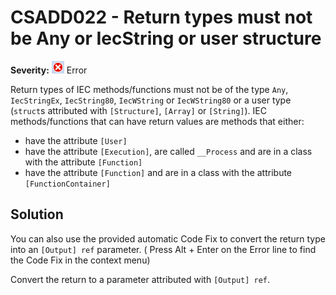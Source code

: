 # CSADD022 - Return types must not be Any or IecString or user structure

**Severity:** ![Error](../images/Error.png) Error

Return types of IEC methods/functions must not be of the type `Any`, `IecStringEx`, `IecString80`, `IecWString` or `IecWString80` or a user type (`struct`s attributed with `[Structure]`, `[Array]` or `[String]`).
IEC methods/functions that can have return values are methods that either:

* have the attribute `[User]`
* have the attribute `[Execution]`, are called `__Process` and are in a class with the attribute `[Function]`
* have the attribute `[Function]` and are in a class with the attribute `[FunctionContainer]`

## Solution

You can also use the provided automatic Code Fix to convert the return type into an `[Output] ref` parameter. ( Press Alt + Enter on the Error line to find the Code Fix in the context menu) 

Convert the return to a parameter attributed with `[Output] ref`.